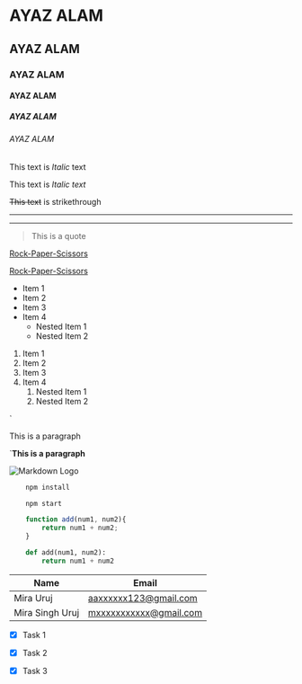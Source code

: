 <!-- Headings -->
# AYAZ ALAM
## AYAZ ALAM
### AYAZ ALAM
#### AYAZ ALAM
##### AYAZ ALAM
###### AYAZ ALAM

<!-- Italics -->
This text is *Italic* text

This text is _Italic text_

<!-- Strikethrough -->
~~This text~~ is strikethrough

<!-- Horizontal rule -->

---
___

<!-- Blockquote -->

> This is a quote

<!-- Links -->

[Rock-Paper-Scissors](http://game.ayazalam.me)

[Rock-Paper-Scissors](https://ayazalam.me "Developed By Ayaz Alam")

<!-- UL Unordered List -->
* Item 1
* Item 2
* Item 3
* Item 4
    * Nested Item 1
    * Nested Item 2
<!-- OL Ordered List -->
1. Item 1
2. Item 2
3. Item 3
4. Item 4
   1. Nested Item 1
   2. Nested Item 2

<!-- Inline Code Block -->
`<p>This is a paragraph</p>

`<b>This is a paragraph</b>

<!-- Images -->
![Markdown Logo](https://markdown-here.com/img/icon256.png)

<!-- Github Markdown -->

<!-- Code Blocks -->
```bash
    npm install

    npm start
```

```javascript
    function add(num1, num2){
        return num1 + num2;
    }
```

```python
    def add(num1, num2):
        return num1 + num2
```
<!-- Tables -->

| Name            | Email                  |
| ----------------|------------------------|
| Mira Uruj       | aaxxxxxx123@gmail.com  |
| Mira Singh Uruj | mxxxxxxxxxxx@gmail.com |


<!-- Task Lists -->
* [x] Task 1
* [x] Task 2
* [x] Task 3



